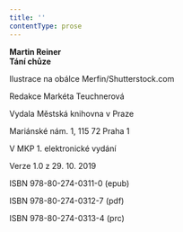 ```yaml
---
title: ''
contentType: prose
---
```


<section>

**Martin Reiner  
Tání chůze**

Ilustrace na obálce Merfin/Shutterstock.com

Redakce Markéta Teuchnerová

Vydala Městská knihovna v Praze

Mariánské nám. 1, 115 72 Praha 1

V MKP 1. elektronické vydání

Verze 1.0 z 29. 10. 2019

ISBN 978-80-274-0311-0 (epub)

ISBN 978-80-274-0312-7 (pdf)

ISBN 978-80-274-0313-4 (prc)

</section>

